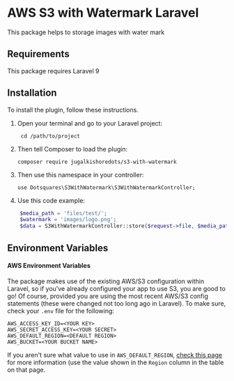 # AWS S3 with Watermark Laravel

This package helps to storage images with water mark



## Requirements

This package requires Laravel 9

## Installation

To install the plugin, follow these instructions.

1. Open your terminal and go to your Laravel project:

        cd /path/to/project

2. Then tell Composer to load the plugin:

       composer require jugalkishoredots/s3-with-watermark

2. Then use this namespace in your controller:

       use Dotsquares\S3WithWatermark\S3WithWatermarkController;

3. Use this code example: 
```php
    $media_path = 'files/test/';
    $watermark = 'images/logo.png';
    $data = S3WithWatermarkController::store($request->file, $media_path, $watermark);
```


## Environment Variables

#### AWS Environment Variables
The package makes use of the existing AWS/S3 configuration within Laravel, so if you've already configured your app to use S3, you are good to go! Of course, provided you are using the most recent AWS/S3 config statements (these were changed not too long ago in Laravel). To make sure, check your `.env` file for the following:

```
AWS_ACCESS_KEY_ID=<YOUR KEY>
AWS_SECRET_ACCESS_KEY=<YOUR SECRET>
AWS_DEFAULT_REGION=<DEFAULT REGION>
AWS_BUCKET=<YOUR BUCKET NAME>
```

If you aren't sure what value to use in `AWS_DEFAULT_REGION`, [check this page](https://docs.aws.amazon.com/general/latest/gr/rande.html) for more information (use the value shown in the `Region` column in the table on that page.